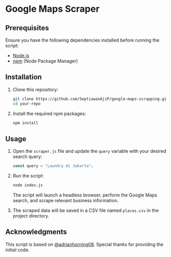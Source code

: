 # Google Maps Scraper

## Prerequisites

Ensure you have the following dependencies installed before running the script:

- [Node.js](https://nodejs.org/)
- [npm](https://www.npmjs.com/) (Node Package Manager)

## Installation

1. Clone this repository:

    ```bash
    git clone https://github.com/SeptiawanAjiP/google-maps-scrapping.git
    cd your-repo
    ```

2. Install the required npm packages:

    ```bash
    npm install
    ```

## Usage

1. Open the `scraper.js` file and update the `query` variable with your desired search query:

    ```javascript
    const query = "Laundry di Jakarta";
    ```

2. Run the script:

    ```bash
    node index.js
    ```

    The script will launch a headless browser, perform the Google Maps search, and scrape relevant business information.

3. The scraped data will be saved in a CSV file named `places.csv` in the project directory.

## Acknowledgments

This script is based on [@adrianhorning08](https://gist.github.com/adrianhorning08/dd72c19670b488ac5b42ec292a6d158a). Special thanks for providing the initial code.
